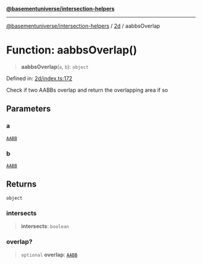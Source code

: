 [**@basementuniverse/intersection-helpers**](../../README.md)

***

[@basementuniverse/intersection-helpers](../../README.md) / [2d](../README.md) / aabbsOverlap

# Function: aabbsOverlap()

> **aabbsOverlap**(`a`, `b`): `object`

Defined in: [2d/index.ts:172](https://github.com/basementuniverse/intersection-helpers/blob/98a1762f467a7b92d986d7a09e3582c961f718d2/src/2d/index.ts#L172)

Check if two AABBs overlap and return the overlapping area if so

## Parameters

### a

[`AABB`](../types/type-aliases/AABB.md)

### b

[`AABB`](../types/type-aliases/AABB.md)

## Returns

`object`

### intersects

> **intersects**: `boolean`

### overlap?

> `optional` **overlap**: [`AABB`](../types/type-aliases/AABB.md)
